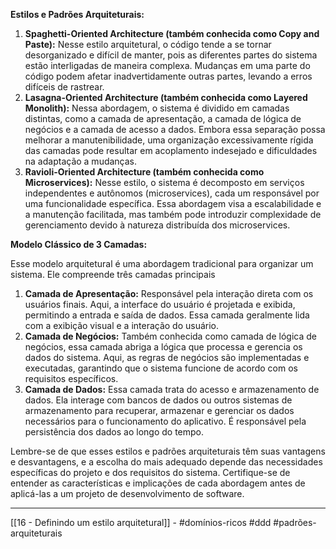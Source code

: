 **Estilos e Padrões Arquiteturais:**

1. **Spaghetti-Oriented Architecture (também conhecida como Copy and Paste):** Nesse estilo arquitetural, o código tende a se tornar desorganizado e difícil de manter, pois as diferentes partes do sistema estão interligadas de maneira complexa. Mudanças em uma parte do código podem afetar inadvertidamente outras partes, levando a erros difíceis de rastrear.
2. **Lasagna-Oriented Architecture (também conhecida como Layered Monolith):** Nessa abordagem, o sistema é dividido em camadas distintas, como a camada de apresentação, a camada de lógica de negócios e a camada de acesso a dados. Embora essa separação possa melhorar a manutenibilidade, uma organização excessivamente rígida das camadas pode resultar em acoplamento indesejado e dificuldades na adaptação a mudanças.
3. **Ravioli-Oriented Architecture (também conhecida como Microservices):** Nesse estilo, o sistema é decomposto em serviços independentes e autônomos (microservices), cada um responsável por uma funcionalidade específica. Essa abordagem visa a escalabilidade e a manutenção facilitada, mas também pode introduzir complexidade de gerenciamento devido à natureza distribuída dos microservices.

**Modelo Clássico de 3 Camadas:**

Esse modelo arquitetural é uma abordagem tradicional para organizar um sistema. Ele compreende três camadas principais

1. **Camada de Apresentação:** Responsável pela interação direta com os usuários finais. Aqui, a interface do usuário é projetada e exibida, permitindo a entrada e saída de dados. Essa camada geralmente lida com a exibição visual e a interação do usuário.    
2. **Camada de Negócios:** Também conhecida como camada de lógica de negócios, essa camada abriga a lógica que processa e gerencia os dados do sistema. Aqui, as regras de negócios são implementadas e executadas, garantindo que o sistema funcione de acordo com os requisitos específicos.
3. **Camada de Dados:** Essa camada trata do acesso e armazenamento de dados. Ela interage com bancos de dados ou outros sistemas de armazenamento para recuperar, armazenar e gerenciar os dados necessários para o funcionamento do aplicativo. É responsável pela persistência dos dados ao longo do tempo.

Lembre-se de que esses estilos e padrões arquiteturais têm suas vantagens e desvantagens, e a escolha do mais adequado depende das necessidades específicas do projeto e dos requisitos do sistema. Certifique-se de entender as características e implicações de cada abordagem antes de aplicá-las a um projeto de desenvolvimento de software.

---
[[16 - Definindo um estilo arquitetural]] - #domínios-ricos #ddd #padrões-arquiteturais 